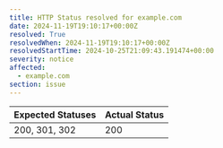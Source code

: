 ```yaml
---
title: HTTP Status resolved for example.com
date: 2024-11-19T19:10:17+00:00Z
resolved: True
resolvedWhen: 2024-11-19T19:10:17+00:00Z
resolvedStartTime: 2024-10-25T21:09:43.191474+00:00
severity: notice
affected:
  - example.com
section: issue
---
```


| Expected Statuses | Actual Status  |
|-------------------|----------------|
| 200, 301, 302 | 200 |
